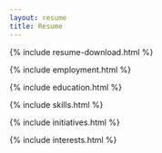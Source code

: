 ```yaml
---
layout: resume
title: Resume
---
```


{% include resume-download.html %}

{% include employment.html %}

{% include education.html %}

{% include skills.html %}

{% include initiatives.html %}

{% include interests.html %}



